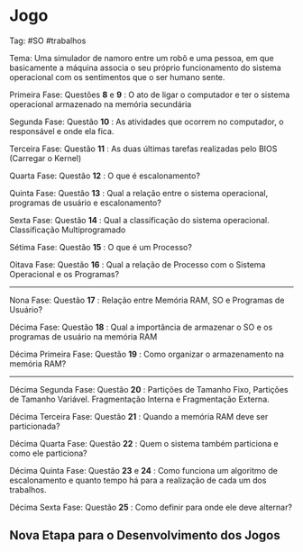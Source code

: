 # Jogo

Tag: #SO #trabalhos

Tema: Uma simulador de namoro entre um robô e uma pessoa, em que basicamente a máquina associa o seu próprio funcionamento do sistema operacional com os sentimentos que o ser humano sente.

Primeira Fase: Questões **8** e **9** : O ato de ligar o computador e ter o sistema operacional armazenado na memória secundária

Segunda Fase: Questão **10** : As atividades que ocorrem no computador, o responsável e onde ela fica.

Terceira Fase: Questão **11** : As duas últimas tarefas realizadas pelo BIOS (Carregar o Kernel)

Quarta Fase: Questão **12** : O que é escalonamento?

Quinta Fase: Questão **13** : Qual a relação entre o sistema operacional, programas de usuário e escalonamento?

Sexta Fase: Questão **14** : Qual a classificação do sistema operacional. Classificação Multiprogramado

Sétima Fase: Questão **15** : O que é um Processo?

Oitava Fase: Questão **16** : Qual a relação de Processo com o Sistema Operacional e os Programas?

***

Nona Fase: Questão **17** :  Relação entre Memória RAM, SO e Programas de Usuário?

Décima Fase: Questão **18** : Qual a importância de armazenar o SO e os programas de usuário na memória RAM

Décima Primeira Fase: Questão **19** : Como organizar o armazenamento na memória RAM?

***

Décima Segunda Fase: Questão **20** : Partições de Tamanho Fixo, Partições de Tamanho Variável. Fragmentação Interna e Fragmentação Externa.

Décima Terceira Fase: Questão **21** : Quando a memória RAM deve ser particionada? 

Décima Quarta Fase: Questão **22** : Quem o sistema também particiona e como ele particiona?

Décima Quinta Fase: Questão **23** e **24** : Como funciona um algoritmo de escalonamento e quanto tempo há para a realização de cada um dos trabalhos.

Décima Sexta Fase: Questão **25** : Como definir para onde ele deve alternar?

## Nova Etapa para o Desenvolvimento dos Jogos
